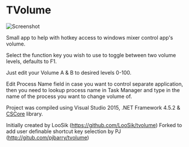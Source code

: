 # TVolume

![Screenshot](http://i.imgur.com/7Hig57K.png)

Small app to help with hotkey access to windows mixer control app's volume.

Select the function key you wish to use to toggle between two volume levels, defaults to F1.

Just edit your Volume A & B to desired levels 0-100.

Edit Process Name field in case you want to control separate application, then you need to lookup process name in Task Manager and type in the name of the process you want to change volume of.

Project was compiled using Visual Studio 2015, .NET Framework 4.5.2 & [CSCore](https://github.com/filoe/cscore) library.

Initially created by LooSik (https://github.com/LooSik/tvolume)
Forked to add user definable shortcut key selection by PJ (http://gitub.com/pjbarry/tvolume)
